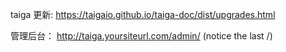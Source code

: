 taiga 更新: https://taigaio.github.io/taiga-doc/dist/upgrades.html

管理后台： http://taiga.yoursiteurl.com/admin/ (notice the last /)
